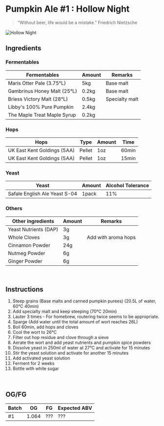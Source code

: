 Pumpkin Ale #1 : Hollow Night
=============
> “Without beer, life would be a mistake.”  Friedrich Nietzsche


![Hollow Night](https://github.com/peterpan-brewing/beer/blob/main/Hollow%20Night.jpg)
　

## Ingredients

### Fermentables
| Fermentables | Amount | Remarks |
| ------ | ------ | ------ |
| Maris Otter Pale (3.75°L) | 5kg | Base malt |
| Gambrinus Honey Malt (25°L)| 0.2kg | Base malt|
| Briess Victory Malt (28°L) | 0.5kg | Specialty malt |
| Libby's 100% Pure Pumpkin | 2.4kg |  |
| The Maple Treat Maple Syrup | 0.2kg |  |

### Hops
| Hops | Type | Amount | Time |
| ------ | ------ | ------ | ------ |
| UK East Kent Goldings (5AA) | Pellet | 1oz | 60min |
| UK East Kent Goldings (5AA) | Pellet | 1oz | 15min |

### Yeast
| Yeast | Amount | Alcohol Tolerance |
| ------ | ------ | ------ |
| Safale English Ale Yeast S-04 | 1pack | 11% |

### Others
| Other ingredients | Amount | Remarks |
| ------ | ------ | ------ |
| Yeast Nutrients (DAP) | 3g | |
| Whole Cloves | 3g | Add with aroma hops |
| Cinnamon Powder | 24g | |
| Nutmeg Powder | 6g | |
| Ginger Powder | 6g | |

　

## Instructions

1. Steep grains (Base malts and canned pumpkin purees) (20.5L of water, 60°C 40min)
2. Add specialty malt and keep steeping (70°C 20min)
3. Lauter 3 times - For homebrew, routering twice seems to be appropriate.
4. Sparge (Add water until the total amount of wort reaches 26L)
5. Boil 60min, add hops and cloves
6. Cool the wort to 26°C
7. Filter out hop residue and clove through a sieve
8. Aerate the wort and add yeast nutrients and pumpkin spice powders
9. Dissolve yeast in 250ml of water at 27°C and activate for 15 minutes
10. Stir the yeast solution and activate for another 15 minutes
11. Add activated yeast solution
12. Ferment for 2 weeks
13. Bottle with white sugar

　

## OG/FG
| Batch | OG | FG | Expected ABV |
| ------ | ------ | ------ | ------ |
| #1 | 1.064 | ??? | ??? |

　
